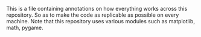 This is a file containing annotations on how everything works across this repository. So as to make the code as replicable as possible on every machine.
Note that this repository uses various modules such as matplotlib, math, pygame.
